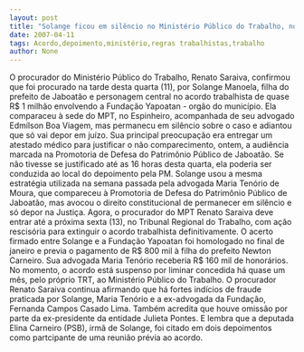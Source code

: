 ```yaml
---
layout: post
title: "Solange ficou em silêncio no Ministério Público do Trabalho, no seu depoimento sobre acordo trabalhista"
date: 2007-04-11
tags: Acordo,depoimento,ministério,regras trabalhistas,trabalho
author: None
---
```

O procurador do Ministério Público do Trabalho, Renato Saraiva, confirmou que foi procurado na tarde desta quarta (11), por Solange Manoela, filha do prefeito de Jaboatão e personagem central no acordo trabalhista de quase R$ 1 milhão envolvendo a Fundação Yapoatan - orgão do município.
Ela comparaceu à sede do MPT, no Espinheiro, acompanhada de seu advogado Edmílson Boa Viagem, mas permanecu em silêncio sobre o caso e adiantou que só vai depor em juízo.
Sua principal preocupação era entregar um atestado médico para justificar o não comparecimento, ontem, a audiência marcada na Promotoria de Defesa do Patrimônio Público de Jaboatão.
Se não tivesse se justificado até as 16 horas desta quarta,&nbsp;ela poderia ser conduzida ao local do depoimento pela PM.
Solange usou a mesma estratégia utilizada na semana passada pela advogada Maria Tenório de Moura, que compareceu à Promotoria de Defesa do Patrimônio Público de Jaboatão, mas avocou o direito constitucional de permanecer em silêncio e só depor na Justiça.
Agora, o procurador do MPT Renato Saraiva deve entrar até a próxima sexta (13), no Tribunal Regional do Trabalho, com ação rescisória para extinguir o acordo trabalhista definitivamente.
O acerto firmado entre Solange e a Fundação Yapoatan foi homologado no final de janeiro e previa o pagamento de R$ 800 mil&nbsp;à filha do prefeito Newton Carneiro. Sua advogada Maria Tenório receberia R$ 160 mil de honorários.
No momento, o acordo está suspenso por liminar concedida há quase um mês, pelo próprio TRT,&nbsp;ao Ministério Público do Trabalho.
O procurador Renato Saraiva continua afirmando que há fortes indícios de fraude praticada por Solange, Maria Tenório e a ex-advogada da Fundação, Fernanda Campos Casado Lima.
Também acredita que houve omissão por parte da ex-presidente da entidade Julieta Pontes. E lembra que a deputada Elina Carneiro (PSB), irmã de Solange, foi citado em dois depoimentos como partcipante de uma reunião prévia ao acordo. 